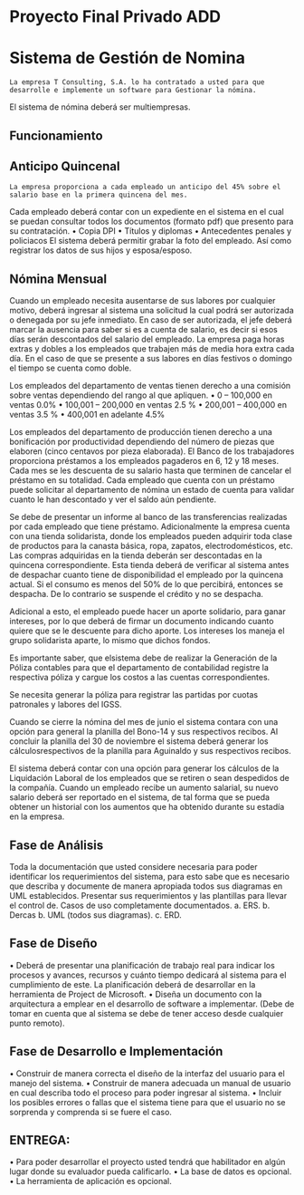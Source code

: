 # Proyecto Final Privado ADD
# Sistema de Gestión de Nomina

    La empresa T Consulting, S.A. lo ha contratado a usted para que desarrolle e implemente un software para Gestionar la nómina.
El sistema de nómina deberá ser multiempresas.

## Funcionamiento

## Anticipo Quincenal
    La empresa proporciona a cada empleado un anticipo del 45% sobre el salario base en la primera quincena del mes.
Cada empleado deberá contar con un expediente en el sistema en el cual se puedan consultar todos los documentos (formato pdf) que presento para su contratación.
    • Copia DPI
    • Títulos y diplomas
    • Antecedentes penales y policiacos
El sistema deberá permitir grabar la foto del empleado. Así como registrar los datos de sus hijos y esposa/esposo.

## Nómina Mensual
Cuando un empleado necesita ausentarse de sus labores por cualquier motivo, deberá ingresar al sistema una solicitud la cual podrá ser autorizada o denegada por su jefe inmediato. En caso de ser autorizada, el jefe deberá marcar la ausencia para saber si es a cuenta de salario, es decir si esos días serán descontados del salario del empleado. La empresa paga horas extras y dobles a los empleados que trabajen más de media hora extra cada día. En el caso de que se presente a sus labores en días festivos o domingo el tiempo se cuenta como doble.

Los empleados del departamento de ventas tienen derecho a una comisión sobre ventas dependiendo del rango al que apliquen.
    • 0 – 100,000 en ventas 0.0%
    • 100,001 – 200,000 en ventas 2.5 %
    • 200,001 – 400,000 en ventas 3.5 %
    • 400,001 en adelante 4.5%

Los empleados del departamento de producción tienen derecho a una bonificación por productividad dependiendo del número de piezas que elaboren (cinco centavos por pieza elaborada).
El Banco de los trabajadores proporciona préstamos a los empleados pagaderos en 6, 12 y 18 meses. Cada mes se les descuenta de su salario hasta que terminen de cancelar el préstamo en su totalidad. Cada empleado que cuenta con un préstamo puede solicitar al departamento de nómina un estado de cuenta para validar cuanto le han descontado y ver el saldo aún pendiente.

Se debe de presentar un informe al banco de las transferencias realizadas por cada empleado que tiene préstamo. Adicionalmente la empresa cuenta con una tienda solidarista, donde los empleados pueden adquirir toda clase de productos para la canasta básica, ropa, zapatos, electrodomésticos,
etc. Las compras adquiridas en la tienda deberán ser descontadas en la quincena correspondiente. Esta tienda deberá de verificar al sistema antes de despachar cuanto tiene de disponibilidad el empleado por la quincena actual. Si el consumo es menos del 50% de lo que percibirá, entonces se despacha. De lo contrario se suspende el crédito y no se despacha.

Adicional a esto, el empleado puede hacer un aporte solidario, para ganar intereses, por lo que deberá de firmar un documento indicando cuanto quiere que se le descuente para dicho aporte. Los intereses los maneja el grupo solidarista aparte, lo mismo que dichos fondos.

Es importante saber, que elsistema debe de realizar la Generación de la Póliza contables para que el departamento de contabilidad registre la respectiva póliza y cargue los costos a las cuentas correspondientes.

Se necesita generar la póliza para registrar las partidas por cuotas patronales y labores del IGSS.

Cuando se cierre la nómina del mes de junio el sistema contara con una opción para general la planilla del Bono-14 y sus respectivos recibos.
Al concluir la planilla del 30 de noviembre el sistema deberá generar los cálculosrespectivos de la planilla para Aguinaldo y sus respectivos recibos.

El sistema deberá contar con una opción para generar los cálculos de la Liquidación Laboral
de los empleados que se retiren o sean despedidos de la compañía. Cuando un empleado recibe un aumento salarial, su nuevo salario deberá ser reportado en el sistema, de tal forma que se pueda obtener un historial con los aumentos que ha obtenido
durante su estadía en la empresa.

## Fase de Análisis
Toda la documentación que usted considere necesaria para poder identificar los requerimientos del sistema, para esto sabe que es necesario que describa y documente de manera apropiada todos sus diagramas en UML establecidos. Presentar sus requerimientos y las plantillas para llevar el control de.
Casos de uso completamente documentados.
    a. ERS.
    b. Dercas
    b. UML (todos sus diagramas).
    c. ERD.

## Fase de Diseño
• Deberá de presentar una planificación de trabajo real para indicar los procesos y avances, recursos y cuánto tiempo dedicará al sistema para el cumplimiento de este. La planificación deberá de desarrollar en la herramienta de Project de Microsoft.
• Diseña un documento con la arquitectura a emplear en el desarrollo de software a implementar. (Debe de tomar en cuenta que al sistema se debe de tener acceso desde cualquier punto remoto).

## Fase de Desarrollo e Implementación
• Construir de manera correcta el diseño de la interfaz del usuario para el manejo del sistema.
• Construir de manera adecuada un manual de usuario en cual describa todo el proceso para poder ingresar al sistema.
• Incluir los posibles errores o fallas que el sistema tiene para que el usuario no se sorprenda y comprenda si se fuere el caso.

## ENTREGA:
• Para poder desarrollar el proyecto usted tendrá que habilitador en algún lugar donde su evaluador pueda calificarlo.
• La base de datos es opcional.
• La herramienta de aplicación es opcional.